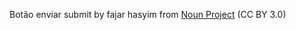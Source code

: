 

Botão enviar
submit by fajar hasyim from <a href="https://thenounproject.com/browse/icons/term/submit/" target="_blank" title="submit Icons">Noun Project</a> (CC BY 3.0)

